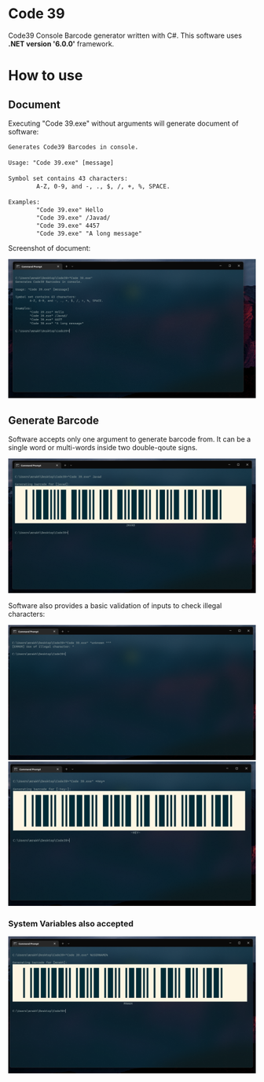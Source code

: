# Code 39
Code39 Console Barcode generator written with C#.
This software uses **.NET version '6.0.0'** framework.

# How to use
## Document
Executing "Code 39.exe" without arguments will generate document of software:
```
Generates Code39 Barcodes in console.

Usage: "Code 39.exe" [message]

Symbol set contains 43 characters:
        A-Z, 0-9, and -, ., $, /, +, %, SPACE.

Examples:
        "Code 39.exe" Hello
        "Code 39.exe" /Javad/
        "Code 39.exe" 4457
        "Code 39.exe" "A long message"
```

Screenshot of document:

![Document of Code 39 software!](images/Document.png "Code 39 Document")

## Generate Barcode
Software accepts only one argument to generate barcode from. It can be a single word or multi-words inside two double-qoute signs.

![Code 39 Generator software!](images/Javad.png "Code 39 Generate Javad")

Software also provides a basic validation of inputs to check illegal characters:  

![Code 39 Generator check illegal characters!](images/error.png "Code 39 Generate Error")
![Code 39 Generator check illegal characters!](images/hey.png "Code 39 Generate Hey")

### System Variables also accepted
![Code 39 Generator!](images/username.png "Code 39 Generate Username")
